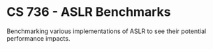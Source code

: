 # CS 736 - ASLR Benchmarks

Benchmarking various implementations of ASLR to see their potential performance impacts.
